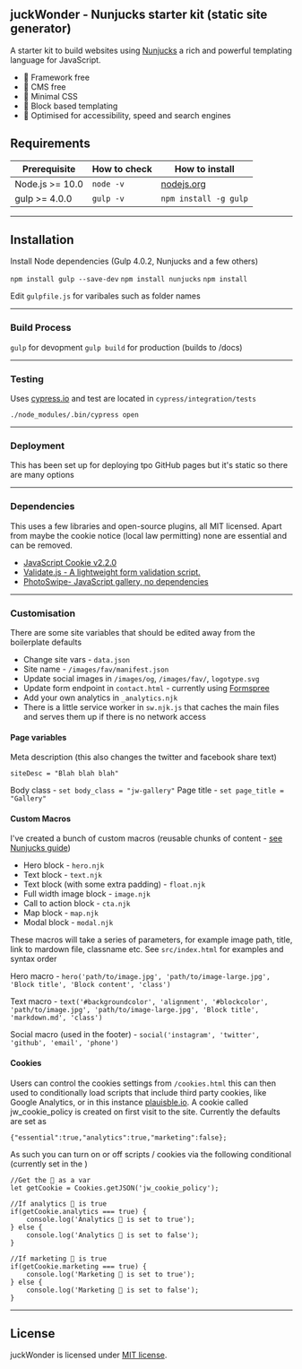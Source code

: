 ## juckWonder - Nunjucks starter kit (static site generator)

A starter kit to build websites using [Nunjucks](https://mozilla.github.io/nunjucks/) a rich and powerful templating language for JavaScript. 

- 🐛 Framework free
- 🐙 CMS free
- 🐝 Minimal CSS
- 🐬 Block based templating 
- 🌈 Optimised for accessibility, speed and search engines

## Requirements

| Prerequisite    | How to check | How to install
| --------------- | ------------ | ------------- |
| Node.js >= 10.0  | `node -v`    | [nodejs.org](http://nodejs.org/) |
| gulp >= 4.0.0  | `gulp -v`    | `npm install -g gulp` |

---------------

## Installation
Install Node dependencies (Gulp 4.0.2, Nunjucks and a few others)

`npm install gulp --save-dev`
`npm install nunjucks`
`npm install`

Edit `gulpfile.js` for varibales such as folder names

---------------

### Build Process
`gulp` for devopment
`gulp build` for production (builds to /docs)

---------------

### Testing
Uses [cypress.io](https://www.cypress.io/) and test are located in `cypress/integration/tests` 

`./node_modules/.bin/cypress open`

---------------

### Deployment
This has been set up for deploying tpo GitHub pages but it's static so there are many options

---------------
### Dependencies
This uses a few libraries and open-source plugins, all MIT licensed. Apart from maybe the cookie notice (local law permitting) none are essential and can be removed.  

- [JavaScript Cookie v2.2.0](https://github.com/js-cookie/js-cookie)
- [Validate.js - A lightweight form validation script.](https://github.com/cferdinandi/validate)
- [PhotoSwipe- JavaScript gallery, no dependencies](https://github.com/dimsemenov/photoswipe)

---------------

### Customisation

There are some site variables that should be edited away from the boilerplate defaults

- Change site vars - `data.json`
- Site name - `/images/fav/manifest.json`
- Update social images in `/images/og`, `/images/fav/`, `logotype.svg`
- Update form endpoint in `contact.html` - currently using [Formspree](https://formspree.io/)
- Add your own analytics in `_analytics.njk`
- There is a little service worker in `sw.njk.js` that caches the main files and serves them up if there is no network access

#### Page variables 

Meta description (this also changes the twitter and facebook share text)

```
siteDesc = "Blah blah blah"
```

Body class - `set body_class = "jw-gallery"`
Page title - `set page_title = "Gallery"`


#### Custom Macros

I've created a bunch of custom macros (reusable chunks of content - [see Nunjucks guide](https://mozilla.github.io/nunjucks/templating.html#macro))

- Hero block - `hero.njk`
- Text block - `text.njk`
- Text block (with some extra padding) - `float.njk`
- Full width image block - `image.njk`
- Call to action block - `cta.njk`
- Map block - `map.njk`
- Modal block - `modal.njk`

These macros will take a series of parameters, for example image path, title, link to mardown file, classname etc. See `src/index.html` for examples and syntax order

Hero macro - `hero('path/to/image.jpg', 'path/to/image-large.jpg', 'Block title', 'Block content', 'class')`

Text macro - `text('#backgroundcolor', 'alignment', '#blockcolor', 'path/to/image.jpg', 'path/to/image-large.jpg', 'Block title', 'markdown.md', 'class')`

Social macro (used in the footer) - `social('instagram', 'twitter', 'github', 'email', 'phone')`

#### Cookies

Users can control the cookies settings from `/cookies.html` this can then used to conditionally load scripts that include third party cookies, like Google Analytics, or in this instance [plauisble.io](https://plausible.io/). A cookie called jw_cookie_policy is created on first visit to the site. Currently the defaults are set as 

`{"essential":true,"analytics":true,"marketing":false};`

As such you can turn on or off scripts / cookies via the following conditional (currently set in the <head>)

```
//Get the 🍪 as a var
let getCookie = Cookies.getJSON('jw_cookie_policy');

//If analytics 🍪 is true 
if(getCookie.analytics === true) {
    console.log('Analytics 🍪 is set to true');   
} else {
    console.log('Analytics 🍪 is set to false');    
}

//If marketing 🍪 is true 
if(getCookie.marketing === true) {
    console.log('Marketing 🍪 is set to true');   
} else {
    console.log('Marketing 🍪 is set to false');   
}
```

---------------

## License

juckWonder is licensed under [MIT license](https://github.com/dogwonder/juckWonder/blob/master/LICENSE). 


